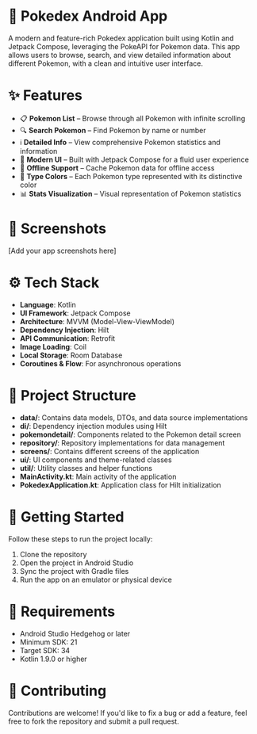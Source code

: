 # 📱 Pokedex Android App
A modern and feature-rich Pokedex application built using Kotlin and Jetpack Compose, leveraging the PokeAPI for Pokemon data. This app allows users to browse, search, and view detailed information about different Pokemon, with a clean and intuitive user interface.

# ✨ Features
- 📋 **Pokemon List** – Browse through all Pokemon with infinite scrolling
- 🔍 **Search Pokemon** – Find Pokemon by name or number
- ℹ️ **Detailed Info** – View comprehensive Pokemon statistics and information
- 🎨 **Modern UI** – Built with Jetpack Compose for a fluid user experience
- 💾 **Offline Support** – Cache Pokemon data for offline access
- 🌈 **Type Colors** – Each Pokemon type represented with its distinctive color
- 📊 **Stats Visualization** – Visual representation of Pokemon statistics

# 📸 Screenshots
[Add your app screenshots here]

# ⚙️ Tech Stack
- **Language**: Kotlin
- **UI Framework**: Jetpack Compose
- **Architecture**: MVVM (Model-View-ViewModel)
- **Dependency Injection**: Hilt
- **API Communication**: Retrofit
- **Image Loading**: Coil
- **Local Storage**: Room Database
- **Coroutines & Flow**: For asynchronous operations

# 📂 Project Structure
- **data/**: Contains data models, DTOs, and data source implementations
- **di/**: Dependency injection modules using Hilt
- **pokemondetail/**: Components related to the Pokemon detail screen
- **repository/**: Repository implementations for data management
- **screens/**: Contains different screens of the application
- **ui/**: UI components and theme-related classes
- **util/**: Utility classes and helper functions
- **MainActivity.kt**: Main activity of the application
- **PokedexApplication.kt**: Application class for Hilt initialization

# 🚀 Getting Started
Follow these steps to run the project locally:
1. Clone the repository
2. Open the project in Android Studio
3. Sync the project with Gradle files
4. Run the app on an emulator or physical device

# 🔧 Requirements
- Android Studio Hedgehog or later
- Minimum SDK: 21
- Target SDK: 34
- Kotlin 1.9.0 or higher

# 🤝 Contributing
Contributions are welcome! If you'd like to fix a bug or add a feature, feel free to fork the repository and submit a pull request.